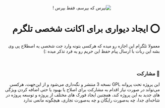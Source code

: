 <html dir="rtl" lang="fa">
  <body>
<div align="right">
  <h1></h1>
  <pre> 
  </pre>
  
  </body>
    </html>
  
  <div style="text-align: center;padding: 0;margin: 0;">
    <img src="https://dontasktoask.ir/DontAskToAsk.png" alt="نپرس که بپرسم، فقط بپرس !" style="max-width: 100%;">
</div>

<h1 style="text-align: right;direction: rtl;" dir="rtl">⭕️ ایجاد دیواری برای اکانت شخصی تلگرم</h1>

<p style="text-align: right;direction: rtl;" dir="rtl">معمولا تلگرام این اجازه رو میده که هرکسی بتونه وارد جت شخصی یه اصطلاح پی وی بشه این ربات با ارسال پیام حفظ این حریم رو
  یه فرد تذکر میده :)</p>
<br>

<h3 dir="rtl" style="text-align: right;direction: rtl;">🤝 مشارکت</h3>
<p dir="rtl" style="text-align: right;direction: rtl;">این پروژه تحت پروانه GPL نسخه 3 منتشر و نگه‌داری می‌شود و از این‌جهت، هرکسی می‌تواند در صورت نیاز اقدام به مشارکت برای اصلاح یا بهبود یا حتی اضافه کردن ویژگی های جدید به این پروژه کند، همچنین ایجاد فورک های مختلف از پروژه و توسعه پروژه در شاخه‌ای جدا، چه به‌صورت رایگان و چه به‌صورت تجاری، هیچگونه مانعی ندارد</p>
